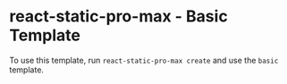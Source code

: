 # react-static-pro-max - Basic Template

To use this template, run `react-static-pro-max create` and use the `basic` template.
